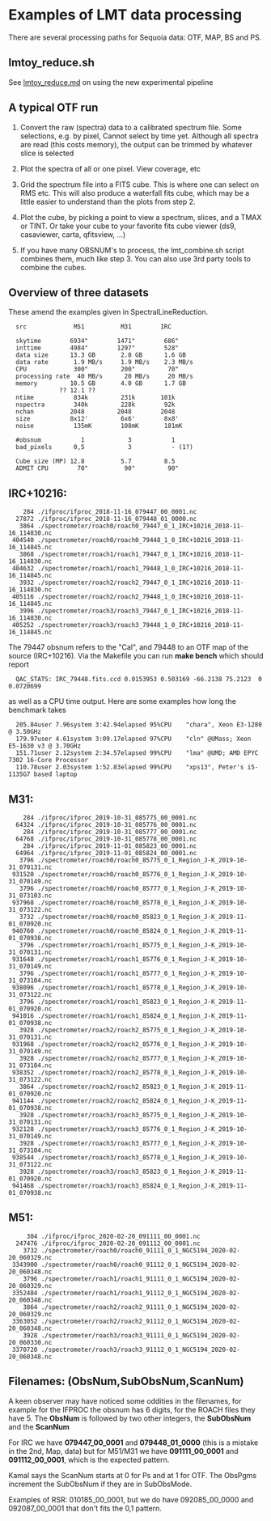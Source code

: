 # Examples of LMT data processing

There are several processing paths for Sequoia data:  OTF, MAP, BS and PS.

## lmtoy_reduce.sh

See [lmtoy_reduce.md](lmtoy_reduce.md) on using the new experimental pipeline

## A typical OTF run

1. Convert the raw (spectra) data to a calibrated spectrum file.   Some selections, e.g. by pixel,
  Cannot select by time yet. Although all spectra are read (this costs memory), the output can
  be trimmed by whatever slice is selected

2. Plot the spectra of all or one pixel. View coverage, etc

3. Grid the spectrum file into a FITS cube. This is where one can select on RMS etc.  This will also
   produce a waterfall fits cube, which may be a little easier to understand than the plots from
   step 2.

4. Plot the cube, by picking a point to view a spectrum, slices, and a TMAX or TINT.  Or take your cube
   to your	favorite fits cube viewer (ds9, casaviewer, carta, qfitsview, ...)

5. If you have many OBSNUM's to process, the lmt_combine.sh script combines them, much like step 3. You
   can also use 3rd party tools to combine the cubes.


## Overview of three datasets


These amend the examples given in SpectralLineReduction.

      src             M51          M31        IRC
		    
      skytime        6934"        1471"        686"
      inttime        4984"        1297"        528"
      data size      13.3 GB       2.8 GB      1.6 GB
      data rate       1.9 MB/s     1.9 MB/s    2.3 MB/s
      CPU             300"         200"         70"
      processing rate  40 MB/s      20 MB/s     20 MB/s
      memory         10.5 GB       4.0 GB      1.7 GB
                  ?? 12.1 ??
      ntime           834k         231k       101k
      nspectra        340k         228k        92k
      nchan          2048         2048        2048
      size           8x12'         6x6'        8x8'
      noise           135mK        108mK       181mK

      #obsnum           1            3           1
      bad_pixels      0,5            3           - (1?)

      Cube size (MP) 12.8          5.7         8.5
      ADMIT CPU        70"          90"         90"



## IRC+10216:

        284 ./ifproc/ifproc_2018-11-16_079447_00_0001.nc
      27872 ./ifproc/ifproc_2018-11-16_079448_01_0000.nc
       3864 ./spectrometer/roach0/roach0_79447_0_1_IRC+10216_2018-11-16_114830.nc
     404540 ./spectrometer/roach0/roach0_79448_1_0_IRC+10216_2018-11-16_114845.nc
       3868 ./spectrometer/roach1/roach1_79447_0_1_IRC+10216_2018-11-16_114830.nc
     404632 ./spectrometer/roach1/roach1_79448_1_0_IRC+10216_2018-11-16_114845.nc
       3932 ./spectrometer/roach2/roach2_79447_0_1_IRC+10216_2018-11-16_114830.nc
     405116 ./spectrometer/roach2/roach2_79448_1_0_IRC+10216_2018-11-16_114845.nc
       3996 ./spectrometer/roach3/roach3_79447_0_1_IRC+10216_2018-11-16_114830.nc
     405252 ./spectrometer/roach3/roach3_79448_1_0_IRC+10216_2018-11-16_114845.nc

The 79447 obsnum refers to the "Cal", and 79448 to an OTF map of the source (IRC+10216).
Via the Makefile you can run **make bench** which should report

      QAC_STATS: IRC_79448.fits.ccd 0.0153953 0.503169 -66.2138 75.2123  0 0.0720699

as well as a CPU time output. Here are some examples how long the benchmark takes

      205.84user 7.96system 3:42.94elapsed 95%CPU    "chara", Xeon E3-1280 @ 3.50GHz 
      179.97user 4.61system 3:09.17elapsed 97%CPU    "cln" @UMass; Xeon E5-1630 v3 @ 3.70GHz
      151.71user 2.12system 2:34.57elapsed 99%CPU    "lma" @UMD; AMD EPYC 7302 16-Core Processor
      110.78user 2.03system 1:52.83elapsed 99%CPU    "xps13", Peter's i5-1135G7 based laptop
      
## M31:

        284 ./ifproc/ifproc_2019-10-31_085775_00_0001.nc
      64324 ./ifproc/ifproc_2019-10-31_085776_00_0001.nc
        284 ./ifproc/ifproc_2019-10-31_085777_00_0001.nc
      64768 ./ifproc/ifproc_2019-10-31_085778_00_0001.nc
        284 ./ifproc/ifproc_2019-11-01_085823_00_0001.nc
      64964 ./ifproc/ifproc_2019-11-01_085824_00_0001.nc
       3796 ./spectrometer/roach0/roach0_85775_0_1_Region_J-K_2019-10-31_070131.nc
     931520 ./spectrometer/roach0/roach0_85776_0_1_Region_J-K_2019-10-31_070149.nc
       3796 ./spectrometer/roach0/roach0_85777_0_1_Region_J-K_2019-10-31_073103.nc
     937968 ./spectrometer/roach0/roach0_85778_0_1_Region_J-K_2019-10-31_073122.nc
       3732 ./spectrometer/roach0/roach0_85823_0_1_Region_J-K_2019-11-01_070920.nc
     940760 ./spectrometer/roach0/roach0_85824_0_1_Region_J-K_2019-11-01_070938.nc
       3796 ./spectrometer/roach1/roach1_85775_0_1_Region_J-K_2019-10-31_070131.nc
     931648 ./spectrometer/roach1/roach1_85776_0_1_Region_J-K_2019-10-31_070149.nc
       3796 ./spectrometer/roach1/roach1_85777_0_1_Region_J-K_2019-10-31_073104.nc
     938096 ./spectrometer/roach1/roach1_85778_0_1_Region_J-K_2019-10-31_073122.nc
       3796 ./spectrometer/roach1/roach1_85823_0_1_Region_J-K_2019-11-01_070920.nc
     941016 ./spectrometer/roach1/roach1_85824_0_1_Region_J-K_2019-11-01_070938.nc
       3928 ./spectrometer/roach2/roach2_85775_0_1_Region_J-K_2019-10-31_070131.nc
     931968 ./spectrometer/roach2/roach2_85776_0_1_Region_J-K_2019-10-31_070149.nc
       3928 ./spectrometer/roach2/roach2_85777_0_1_Region_J-K_2019-10-31_073104.nc
     938352 ./spectrometer/roach2/roach2_85778_0_1_Region_J-K_2019-10-31_073122.nc
       3864 ./spectrometer/roach2/roach2_85823_0_1_Region_J-K_2019-11-01_070920.nc
     941144 ./spectrometer/roach2/roach2_85824_0_1_Region_J-K_2019-11-01_070938.nc
       3928 ./spectrometer/roach3/roach3_85775_0_1_Region_J-K_2019-10-31_070131.nc
     932128 ./spectrometer/roach3/roach3_85776_0_1_Region_J-K_2019-10-31_070149.nc
       3928 ./spectrometer/roach3/roach3_85777_0_1_Region_J-K_2019-10-31_073104.nc
     938544 ./spectrometer/roach3/roach3_85778_0_1_Region_J-K_2019-10-31_073122.nc
       3928 ./spectrometer/roach3/roach3_85823_0_1_Region_J-K_2019-11-01_070920.nc
     941468 ./spectrometer/roach3/roach3_85824_0_1_Region_J-K_2019-11-01_070938.nc


## M51:

         304 ./ifproc/ifproc_2020-02-20_091111_00_0001.nc
      247476 ./ifproc/ifproc_2020-02-20_091112_00_0001.nc
        3732 ./spectrometer/roach0/roach0_91111_0_1_NGC5194_2020-02-20_060329.nc
     3343900 ./spectrometer/roach0/roach0_91112_0_1_NGC5194_2020-02-20_060348.nc
        3796 ./spectrometer/roach1/roach1_91111_0_1_NGC5194_2020-02-20_060329.nc
     3352484 ./spectrometer/roach1/roach1_91112_0_1_NGC5194_2020-02-20_060348.nc
        3864 ./spectrometer/roach2/roach2_91111_0_1_NGC5194_2020-02-20_060329.nc
     3363052 ./spectrometer/roach2/roach2_91112_0_1_NGC5194_2020-02-20_060348.nc
        3928 ./spectrometer/roach3/roach3_91111_0_1_NGC5194_2020-02-20_060330.nc
     3370720 ./spectrometer/roach3/roach3_91112_0_1_NGC5194_2020-02-20_060348.nc

## Filenames:   (ObsNum,SubObsNum,ScanNum)

A keen observer may have noticed some oddities in the filenames, for example for the IFPROC the obsnum has 6 digits,
for the ROACH files they have 5. The **ObsNum** is followed by two other integers, the **SubObsNum** and the
**ScanNum**

For IRC we have **079447_00_0001** and **079448_01_0000** (this is a mistake in the 2nd, Map, data)
but for M51/M31 we have **091111_00_0001** and **091112_00_0001**, which is the expected pattern.

Kamal says the ScanNum starts at 0 for Ps and at 1 for OTF.  The
ObsPgms increment the SubObsNum if they are in SubObsMode.

Examples of RSR: 010185_00_0001, but we do have 092085_00_0000 and 092087_00_0001 that don't fits the 0,1 pattern.
